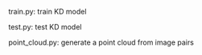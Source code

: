 train.py: train KD model

test.py: test KD model

point_cloud.py: generate a point cloud from image pairs
